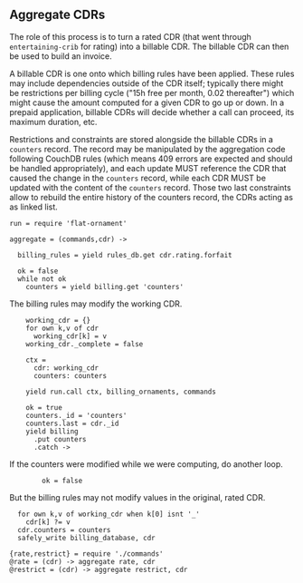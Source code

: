 Aggregate CDRs
--------------

The role of this process is to turn a rated CDR (that went through `entertaining-crib` for rating) into a billable CDR. The billable CDR can then be used to build an invoice.

A billable CDR is one onto which billing rules have been applied. These rules may include dependencies outside of the CDR itself; typically there might be restrictions per billing cycle ("15h free per month, 0.02 thereafter") which might cause the amount computed for a given CDR to go up or down. In a prepaid application, billable CDRs will decide whether a call can proceed, its maximum duration, etc.

Restrictions and constraints are stored alongside the billable CDRs in a `counters` record. The record may be manipulated by the aggregation code following CouchDB rules (which means 409 errors are expected and should be handled appropriately), and each update MUST reference the CDR that caused the change in the `counters` record, while each CDR MUST be updated with the content of the `counters` record. Those two last constraints allow to rebuild the entire history of the counters record, the CDRs acting as as linked list.

    run = require 'flat-ornament'

    aggregate = (commands,cdr) ->

      billing_rules = yield rules_db.get cdr.rating.forfait

      ok = false
      while not ok
        counters = yield billing.get 'counters'

The billing rules may modify the working CDR.

        working_cdr = {}
        for own k,v of cdr
          working_cdr[k] = v
        working_cdr._complete = false

        ctx =
          cdr: working_cdr
          counters: counters

        yield run.call ctx, billing_ornaments, commands

        ok = true
        counters._id = 'counters'
        counters.last = cdr._id
        yield billing
          .put counters
          .catch ->

If the counters were modified while we were computing, do another loop.

            ok = false

But the billing rules may not modify values in the original, rated CDR.

      for own k,v of working_cdr when k[0] isnt '_'
        cdr[k] ?= v
      cdr.counters = counters
      safely_write billing_database, cdr

    {rate,restrict} = require './commands'
    @rate = (cdr) -> aggregate rate, cdr
    @restrict = (cdr) -> aggregate restrict, cdr
